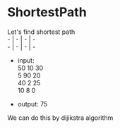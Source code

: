 # ShortestPath

Let's find shortest path<br>
\- | - | - | - <br>
\- | - | - | -

- input: <br>50 10 30 <br>5 90 20<br> 40 2 25<br> 10 8 0<br>

- output: 75

We can do this by dijikstra algorithm